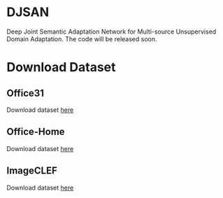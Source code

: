 # DJSAN
Deep Joint Semantic Adaptation Network for Multi-source Unsupervised Domain Adaptation. The code will be released soon.


# Download Dataset
## Office31 
Download dataset [here](https://pan.baidu.com/s/1o8igXT4#list/path=%2F)
## Office-Home
Download dataset [here](https://www.hemanthdv.org/officeHomeDataset.html)
## ImageCLEF
Download dataset [here](https://mega.nz/file/AKYhEYaY#mSwEK3_9SLVSqXXNzUxNWpQymlH10vcEhuC8fbOIAwk)


